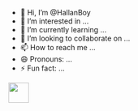 - 👋 Hi, I’m @HallanBoy
- 👀 I’m interested in ...
- 🌱 I’m currently learning ...
- 💞️ I’m looking to collaborate on ...
- 📫 How to reach me ...
- 😄 Pronouns: ...
- ⚡ Fun fact: ...

<img loading="lazy" src="https://cdn.jsdelivr.net/gh/devicons/devicon/icons/git/git-original.svg" width="40" height="40"/>
